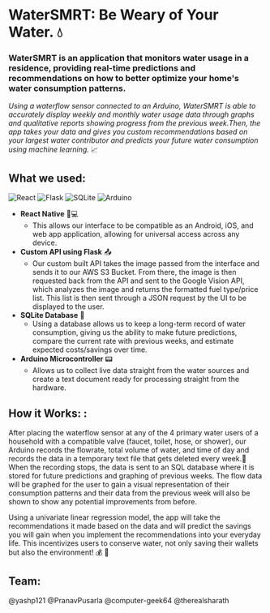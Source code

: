 # WaterSMRT: Be Weary of Your Water. :droplet:

### WaterSMRT is an application that monitors water usage in a residence, providing real-time predictions and recommendations on how to better optimize your home's water consumption patterns. 
*Using a waterflow sensor connected to an Arduino, WaterSMRT is able to accurately display weekly and monthly water usage data through graphs and qualitative reports showing progress from the previous week.Then, the app takes your data and gives you custom recommendations based on your largest water contributor and predicts your future water consumption using machine learning.* :chart_with_upwards_trend:

## What we used:

![React](https://img.icons8.com/ios/150/000000/react-native.png)
![Flask](https://www.olirowan.xyz/static/images/icons/flask-plain.svg)
![SQLite](https://cdn.mybrowseraddon.com/icons/sql-reader128.png)
![Arduino](https://embeddedcomputing.weebly.com/uploads/1/1/6/2/11624344/128-logo-arduino-extension_orig.png)  
  * **React Native** :iphone::computer:
    * This allows our interface to be compatible as an Android, iOS, and web app application, allowing for universal access across any device.
  * **Custom API using Flask** :outbox_tray:
    * Our custom built API takes the image passed from the interface and sends it to our AWS S3 Bucket. From there, the image is then requested back from the API and sent to the Google Vision API, which analyzes the image and returns the formatted fuel type/price list. This list is then sent through a JSON request by the UI to be displayed to the user.
  * **SQLite Database** :memo:
    * Using a database allows us to keep a long-term record of water consumption, giving us the ability to make future predictions, compare the current rate with previous weeks, and estimate expected costs/savings over time.
  * **Arduino Microcontroller** :pager:
    * Allows us to collect live data straight from the water sources and create a text document ready for processing straight from the hardware.
 
## How it Works: :
After placing the waterflow sensor at any of the 4 primary water users of a household with a compatible valve (faucet, toilet, hose, or shower), our Arduino records the flowrate, total volume of water, and time of day and records the data in a temporary text file that gets deleted every week.:pencil: When the recording stops, the data is sent to an SQL database where it is stored for future predictions and graphing of previous weeks. The flow data will be graphed for the user to gain a visual representation of their consumption patterns and their data from the previous week will also be shown to show any potential improvements from before.

Using a univariate linear regression model, the app will take the recommendations it made based on the data and will predict the savings you will gain when you implement the recommendations into your everyday life. This incentivizes users to conserve water, not only saving their wallets but also the environment! :moneybag: :deciduous_tree:

## Team:
 @yashp121 @PranavPusarla @computer-geek64 @therealsharath
